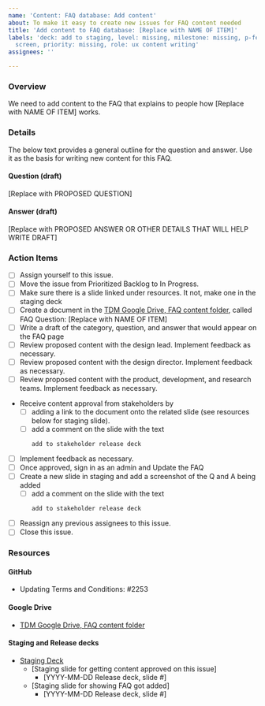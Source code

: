 ```yaml
---
name: 'Content: FAQ database: Add content'
about: To make it easy to create new issues for FAQ content needed
title: 'Add content to FAQ database: [Replace with NAME OF ITEM]'
labels: 'deck: add to staging, level: missing, milestone: missing, p-feature: FAQ
  screen, priority: missing, role: ux content writing'
assignees: ''

---
```


### Overview
We need to add content to the FAQ that explains to people how [Replace with NAME OF ITEM] works.

### Details
The below text provides a general outline for the question and answer. Use it as the basis for writing new content for this FAQ.

#### Question (draft)
[Replace with PROPOSED QUESTION]

#### Answer (draft)
[Replace with PROPOSED ANSWER OR OTHER DETAILS THAT WILL HELP WRITE DRAFT]

### Action Items
- [ ] Assign yourself to this issue.
- [ ] Move the issue from Prioritized Backlog to In Progress.
- [ ] Make sure there is a slide linked under resources.  It not, make one in the staging deck
- [ ] Create a document in the [TDM Google Drive, FAQ content folder](https://drive.google.com/drive/folders/1W3Pk6TTq1lVYreTHipc5H-jCvyvByrnS), called FAQ Question: [Replace with NAME OF ITEM]
- [ ] Write a draft of the category, question, and answer that would appear on the FAQ page
- [ ] Review proposed content with the design lead. Implement feedback as necessary.
- [ ] Review proposed content with the design director. Implement feedback as necessary.
- [ ] Review proposed content with the product, development, and research teams. Implement feedback as necessary.
- Receive content approval from stakeholders by 
   - [ ] adding a link to the document onto the related slide (see resources below for staging slide).
   - [ ] add a comment on the slide with the text
      ```
      add to stakeholder release deck
      ```
- [ ] Implement feedback as necessary.
- [ ] Once approved, sign in as an admin and Update the FAQ
- [ ] Create a new slide in staging and add a screenshot of the Q and A being added
   - [ ] add a comment on the slide with the text
      ```
      add to stakeholder release deck
      ```
- [ ] Reassign any previous assignees to this issue.
- [ ] Close this issue.

### Resources

#### GitHub
- Updating Terms and Conditions: #2253 

#### Google Drive
- [TDM Google Drive, FAQ content folder](https://drive.google.com/drive/folders/1W3Pk6TTq1lVYreTHipc5H-jCvyvByrnS)

#### Staging and Release decks
- [Staging Deck](https://docs.google.com/presentation/d/1crZ3IxqA4hAu3qzD7ns93Ieuqjwh6wyEtuX_46cP-fg/)
   - [Staging slide for getting content approved on this issue]
       - [YYYY-MM-DD Release deck, slide #]
   - [Staging slide for showing FAQ got added]
      - [YYYY-MM-DD Release deck, slide #]

